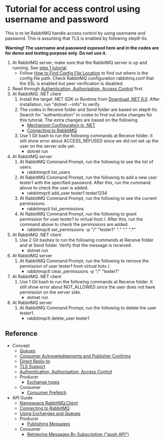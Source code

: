 # Tutorial for access control using username and password

This is to let RabbitMQ handle access control by using username and password. This is assuming that TLS is enabled by following step9-tls.

**Warning! The username and password exposed here and in the codes are for demo and testing purpose only. Do not use it.**

1. At RabbitMQ server, make sure that the RabbitMQ server is up and running. See [step 1 tutorial](../step1-install-server/README.md).
   - Follow [How to Find Config File Location](https://www.rabbitmq.com/configure.html#verify-configuration-config-file-location) to find out where is the config file path. Check RabbitMQ configuration rabbitmq.conf that the SSL is enabled but peer verification is disabled.
2. Read through [Authentication, Authorisation, Access Control](https://www.rabbitmq.com/access-control.html) first.
3. At RabbitMQ .NET client
   1. Install the target .NET SDK or Runtime from [Download .NET 6.0](https://dotnet.microsoft.com/en-us/download/dotnet/6.0). After installation, run "dotnet --info" to verify.
   2. The codes in Receive folder and Send folder are based on step9-tls. Search for "authentication" in codes to find out extra changes for this tutorial. The extra changes are based on the following
      - [Mechanism Configuration in .NET](https://www.rabbitmq.com/access-control.html#client-mechanism-configuration-dotnet)
      - [Connecting to RabbitMQ](https://www.rabbitmq.com/dotnet-api-guide.html#connecting)
   3. Use 1 Git bash to run the following commands at Receive folder. It still show error about ACCESS_REFUSED since we did not set up the user on the server side yet.
      - dotnet run
4. At RabbitMQ server
   1. At RabbitMQ Command Prompt, run the following to see the list of users.
      - rabbitmqctl list_users
   2. At RabbitMQ Command Prompt, run the following to add a new user tester1 with the specified password. After this, run the command above to check the user is added.
      - rabbitmqctl add_user tester1 tester1234
   3. At RabbitMQ Command Prompt, run the following to see the current permissions.
      - rabbitmqctl list_permissions
   4. At RabbitMQ Command Prompt, run the following to grant permission for user tester1 to virtual host /. After this, run the command above to check the permissions are added.
      - rabbitmqctl set_permissions -p "/" "tester1" ".*" ".*" ".*"
5. At RabbitMQ .NET client
   1. Use 2 Git bashes to run the following commands at Receive folder and at Send folder. Verify that the message is received.
      - dotnet run
6. At RabbitMQ server
   1. At RabbitMQ Command Prompt, run the following to remove the permission of user tester1 from virtual hots /.
      - rabbitmqctl clear_permissions -p "/" "tester1"
7. At RabbitMQ .NET client
   1. Use 1 Git bash to run the following commands at Receive folder. It still show error about NOT_ALLOWED since the user does not have permission on the server side.
      - dotnet run
8. At RabbitMQ server
   1. At RabbitMQ Command Prompt, run the following to delete the user tester1.
      - rabbitmqctl delete_user tester1

## Reference

- Concept
  - [Queues](https://www.rabbitmq.com/queues.html)
  - [Consumer Acknowledgements and Publisher Confirms](https://www.rabbitmq.com/confirms.html)
  - [Direct Reply-to](https://www.rabbitmq.com/direct-reply-to.html)
  - [TLS Support](https://www.rabbitmq.com/ssl.html)
  - [Authentication, Authorisation, Access Control](https://www.rabbitmq.com/access-control.html)
  - Producer
    - [Exchange types](https://www.rabbitmq.com/tutorials/amqp-concepts.html#exchanges)
  - Consumer
    - [Consumer Prefetch](https://www.rabbitmq.com/consumer-prefetch.html)
- API Guide
  - [Namespace RabbitMQ.Client](https://rabbitmq.github.io/rabbitmq-dotnet-client/api/RabbitMQ.Client.html)
  - [Connecting to RabbitMQ](https://www.rabbitmq.com/dotnet-api-guide.html#connecting)
  - [Using Exchanges and Queues](https://www.rabbitmq.com/dotnet-api-guide.html#exchanges-and-queues)
  - Producer
    - [Publishing Messages](https://www.rabbitmq.com/dotnet-api-guide.html#publishing)
  - Consumer
    - [Retrieving Messages By Subscription ("push API")](https://www.rabbitmq.com/dotnet-api-guide.html#consuming)

